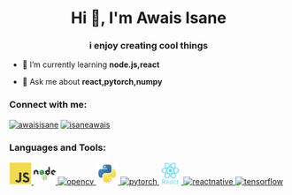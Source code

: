 <h1 align="center">Hi 👋, I'm Awais Isane</h1>
<h3 align="center">i enjoy creating cool things</h3>

- 🌱 I’m currently learning **node.js,react**

- 💬 Ask me about **react,pytorch,numpy**

<h3 align="left">Connect with me:</h3>
<p align="left">
<a href="https://linkedin.com/in/awaisisane" target="blank"><img align="center" src="https://cdn.jsdelivr.net/npm/simple-icons@3.0.1/icons/linkedin.svg" alt="awaisisane" height="30" width="40" /></a>
<a href="https://kaggle.com/isaneawais" target="blank"><img align="center" src="https://cdn.jsdelivr.net/npm/simple-icons@3.0.1/icons/kaggle.svg" alt="isaneawais" height="30" width="40" /></a>
</p>

<h3 align="left">Languages and Tools:</h3>
<p align="left"> <a href="https://developer.mozilla.org/en-US/docs/Web/JavaScript" target="_blank"> <img src="https://raw.githubusercontent.com/devicons/devicon/master/icons/javascript/javascript-original.svg" alt="javascript" width="40" height="40"/> </a> <a href="https://nodejs.org" target="_blank"> <img src="https://raw.githubusercontent.com/devicons/devicon/master/icons/nodejs/nodejs-original-wordmark.svg" alt="nodejs" width="40" height="40"/> </a> <a href="https://opencv.org/" target="_blank"> <img src="https://www.vectorlogo.zone/logos/opencv/opencv-icon.svg" alt="opencv" width="40" height="40"/> </a> <a href="https://www.python.org" target="_blank"> <img src="https://raw.githubusercontent.com/devicons/devicon/master/icons/python/python-original.svg" alt="python" width="40" height="40"/> </a> <a href="https://pytorch.org/" target="_blank"> <img src="https://www.vectorlogo.zone/logos/pytorch/pytorch-icon.svg" alt="pytorch" width="40" height="40"/> </a> <a href="https://reactjs.org/" target="_blank"> <img src="https://raw.githubusercontent.com/devicons/devicon/master/icons/react/react-original-wordmark.svg" alt="react" width="40" height="40"/> </a> <a href="https://reactnative.dev/" target="_blank"> <img src="https://reactnative.dev/img/header_logo.svg" alt="reactnative" width="40" height="40"/> </a> <a href="https://www.tensorflow.org" target="_blank"> <img src="https://www.vectorlogo.zone/logos/tensorflow/tensorflow-icon.svg" alt="tensorflow" width="40" height="40"/> </a> </p>
